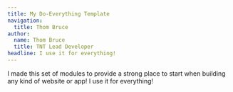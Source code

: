 ```yaml
---
title: My Do-Everything Template
navigation:
  title: Thom Bruce
author:
  name: Thom Bruce
  title: TNT Lead Developer
headline: I use it for everything!
---
```


I made this set of modules to provide a strong place to start when building any kind of website or app! I use it for everything!

